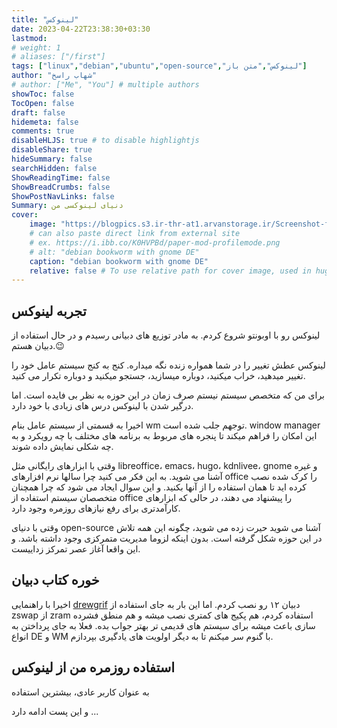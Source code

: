```yaml
---
title: "لینوکس"
date: 2023-04-22T23:38:30+03:30
lastmod: 
# weight: 1
# aliases: ["/first"]
tags: ["linux","debian","ubuntu","open-source","لینوکس","متن باز"]
author: "شهاب راسخ"
# author: ["Me", "You"] # multiple authors
showToc: false
TocOpen: false
draft: false
hidemeta: false
comments: true
disableHLJS: true # to disable highlightjs
disableShare: true
hideSummary: false
searchHidden: false
ShowReadingTime: false
ShowBreadCrumbs: false
ShowPostNavLinks: false
Summary: دنیای لینوکسی من
cover:
    image: "https://blogpics.s3.ir-thr-at1.arvanstorage.ir/Screenshot-from-2023-06-30-16-36-28.png"
    # can also paste direct link from external site
    # ex. https://i.ibb.co/K0HVPBd/paper-mod-profilemode.png
    # alt: "debian bookworm with gnome DE"
    caption: "debian bookworm with gnome DE"
    relative: false # To use relative path for cover image, used in hugo Page-bundles
---
```


## تجربه لینوکس
لینوکس رو با اوبونتو شروع کردم. به مادر توزیع های دبیانی رسیدم و در حال استفاده از دبیان هستم.😉

لینوکس عطش تغییر را در شما همواره زنده نگه میداره. کنج به کنج سیستم عامل خود را تغییر میدهید، خراب میکنید، دوباره میسازید، جستجو میکنید و دوباره تکرار می کنید.

برای من که متخصص سیستم نیستم صرف زمان در این حوزه به نظر بی فایده است. اما درگیر شدن با لینوکس درس های زیادی با خود دارد.

اخیرا به قسمتی از سیستم عامل بنام wm توجهم جلب شده است. window manager این امکان را فراهم میکند تا پنجره های مربوط به برنامه های مختلف با چه رویکرد و به چه شکلی نمایش داده شوند. 

وقتی با ابزارهای رایگانی مثل libreoffice، emacs، hugo، kdnlivee، gnome و غیره آشنا می شوید. به این فکر می کنید چرا سالها نرم افزارهای office را کرک شده نصب کرده اید تا همان استفاده را از آنها بکنید. و این سوال ایجاد می شود که چرا همچنان متخصصان سیستم استفاده از office  را پیشنهاد می دهند، در حالی که ابزارهای کارآمدتری برای رفع نیازهای روزمره وجود دارد.

وقتی با دنیای open-source آشنا می شوید حیرت زده می شوید، چگونه این همه تلاش در این حوزه شکل گرفته است. بدون اینکه لزوما مدیریت متمرکزی وجود داشته باشد. و این واقعا آغاز عصر تمرکز زداییست.


## خوره کتاب دبیان
اخیرا با راهنمایی [drewgrif](https://github.com/drewgrif) دبیان ۱۲ رو نصب کردم. اما این بار به جای استفاده از zswap از zram استفاده کردم، هم پکیج های کمتری نصب میشه و هم منطق فشرده سازی باعث میشه برای سیستم های قدیمی تر بهتر جواب بده.
فعلا به جای پرداختن به انواع DE و WM با گنوم سر میکنم تا به دیگر اولویت های یادگیری بپردازم. 


## استفاده روزمره من از لینوکس
به عنوان کاربر عادی، بیشترین استفاده 

و این پست ادامه دارد ...

